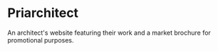 # Priarchitect
An architect's website featuring their work and a market brochure for promotional purposes. 
